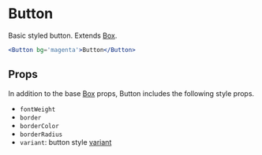 
# Button

Basic styled button. Extends [Box](/Box).

```.jsx
<Button bg='magenta'>Button</Button>
```

## Props

In addition to the base [Box](/Box) props, Button includes the following style props.

- `fontWeight`
- `border`
- `borderColor`
- `borderRadius`
- `variant`: button style [variant](/theming/#button--card-variants)
